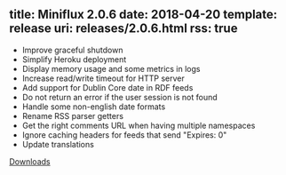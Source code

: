 title: Miniflux 2.0.6
date: 2018-04-20
template: release
uri: releases/2.0.6.html
rss: true
---
* Improve graceful shutdown
* Simplify Heroku deployment
* Display memory usage and some metrics in logs
* Increase read/write timeout for HTTP server
* Add support for Dublin Core date in RDF feeds
* Do not return an error if the user session is not found
* Handle some non-english date formats
* Rename RSS parser getters
* Get the right comments URL when having multiple namespaces
* Ignore caching headers for feeds that send "Expires: 0"
* Update translations

[Downloads](https://github.com/miniflux/miniflux/releases/tag/2.0.6)
